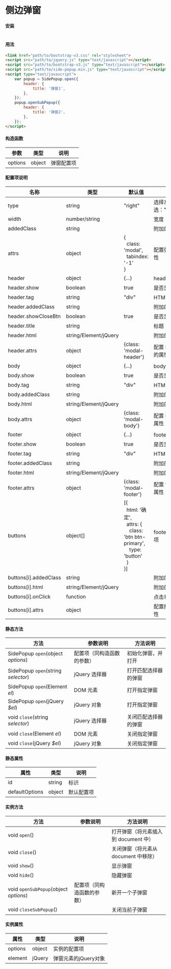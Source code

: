 # 侧边弹窗


#### 安装
```html
```


#### 用法
```html
<link href="path/to/bootstrap-v3.css" rel="stylesheet">
<script src="path/to/jquery.js" type="text/javascript"></script>
<script src="path/to/bootstrap-v3.js" type="text/javascript"></script>
<script src="path/to/side-popup.min.js" type="text/javascript"></script>
<script type="text/javascript">
    var popup = SidePopup.open({
        header: {
            title: '弹窗1',
        },
    });
    popup.openSubPopup({
        header: {
            title: '弹窗2',
        },
    });
</script>
```


#### 构造函数
|参数|类型|说明|
|-|-|-|
|options|object|弹窗配置项|


#### 配置项说明
|名称|类型|默认值|说明|
|-|-|-|-|
|type|string|"right"|选择左右弹窗，可选："left"、"right"|
|width|number/string||宽度|
|addedClass|string||附加的 CSS 类|
|attrs|object|{<br>&nbsp;&nbsp;class: 'modal',<br>&nbsp;&nbsp;tabindex: '-1'<br>}|配置弹窗元素的属性|
|header|object|{...}|header 的配置项|
|header.show|boolean|true|是否显示 header|
|header.tag|string|"div"|HTML 标签|
|header.addedClass|string||附加的 CSS 类|
|header.showCloseBtn|boolean|true|是否显示关闭按钮|
|header.title|string||标题|
|header.html|string/Element/jQuery||附加的内容|
|header.attrs|object|{class: 'modal-header'}|配置 header 元素的属性|
|body|object|{...}|body 的配置项|
|body.show|boolean|true|是否显示 body|
|body.tag|string|"div"|HTML 标签|
|body.addedClass|string||附加的 CSS 类|
|body.html|string/Element/jQuery||附加的内容|
|body.attrs|object|{class: 'modal-body'}|配置 body 元素的属性|
|footer|object|{...}|footer 的配置项|
|footer.show|boolean|true|是否显示 footer|
|footer.tag|string|"div"|HTML 标签|
|footer.addedClass|string||附加的 CSS 类|
|footer.html|string/Element/jQuery||附加的内容|
|footer.attrs|object|{class: 'modal-footer'}|配置 footer 元素的属性|
|buttons|object[]|[{<br>&nbsp;&nbsp;html: '确定',<br>&nbsp;&nbsp;attrs: {<br>&nbsp;&nbsp;&nbsp;&nbsp;class: 'btn btn-primary',<br>&nbsp;&nbsp;&nbsp;&nbsp;type: 'button'<br>&nbsp;&nbsp;}<br>}]|footer 按钮的配置项|
|buttons[i].addedClass|string||附加的 CSS 类|
|buttons[i].html|string/Element/jQuery||附加的内容|
|buttons[i].onClick|function||点击事件处理函数|
|buttons[i].attrs|object||配置按钮元素的属性|

#### 静态方法
|方法|参数说明|方法说明|
|-|-|-|
|SidePopup `open`(object *options*)|配置项（同构造函数的参数）|初始化弹窗，并打开|
|SidePopup `open`(string *selector*)|jQuery 选择器|打开匹配选择器的弹窗|
|SidePopup `open`(Element *el*)|DOM 元素|打开指定弹窗|
|SidePopup `open`(jQuery *$el*)|jQuery 对象|打开指定弹窗|
|void `close`(string *selector*)|jQuery 选择器|关闭匹配选择器的弹窗|
|void `close`(Element *el*)|DOM 元素|关闭指定弹窗|
|void `close`(jQuery *$el*)|jQuery 对象|关闭指定弹窗|


#### 静态属性
|属性|类型|说明|
|-|-|-|
|id|string|标识|
|defaultOptions|object|默认配置项|


#### 实例方法
|方法|参数说明|方法说明|
|-|-|-|
|void `open`()||打开弹窗（将元素插入到 document 中）|
|void `close`()||关闭弹窗（将元素从 document 中移除）|
|void `show`()||显示弹窗|
|void `hide`()||隐藏弹窗|
|void `openSubPopup`(object *options*)|配置项（同构造函数的参数）|新开一个子弹窗|
|void `closeSubPopup`()||关闭当前子弹窗|

#### 实例属性
|属性|类型|说明|
|-|-|-|
|options|object|实例的配置项|
|element|jQuery|弹窗元素的jQuery对象|